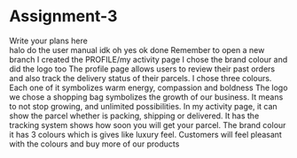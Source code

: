 # Assignment-3
Write your plans here   
halo
do the user manual
idk
oh yes ok done
Remember to open a new branch
I created the PROFILE/my activity page
I chose the brand colour and did the logo too
The profile page allows users to review their past orders and also track the delivery status of their parcels. 
I chose three colours. Each one of it symbolizes warm energy, compassion and boldness
The logo we chose a shopping bag
symbolizes the growth of our business. It means to not stop growing, and unlimited possibilities. 
In my activity page, it can show the parcel whether is packing, shipping or delivered. It has the tracking system shows how soon you will get your parcel.
The brand colour it has 3 colours which is gives like luxury feel. Customers will feel pleasant with the colours and buy more of our products
